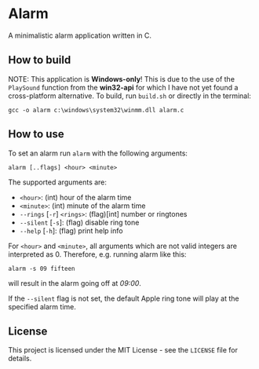 # Alarm
A minimalistic alarm application written in C.

## How to build
NOTE: This application is **Windows-only**! This is due to the use of the `PlaySound` function from the **win32-api** for which I have not yet found a cross-platform alternative.
To build, run `build.sh` or directly in the terminal:
```
gcc -o alarm c:\windows\system32\winmm.dll alarm.c
```
## How to use

To set an alarm run `alarm` with the following arguments:
```
alarm [..flags] <hour> <minute>
```
The supported arguments are:
- `<hour>`:                 (int)  hour of the alarm time
- `<minute>`:               (int)  minute of the alarm time
- `--rings` [`-r`] `<rings>`: (flag)[int] number or ringtones
- `--silent` [`-s`]:        (flag) disable ring tone
- `--help` [`-h`]:          (flag) print help info

For `<hour>` and `<minute>`, all arguments which are not valid integers are interpreted as 0.
Therefore, e.g. running alarm like this:
```
alarm -s 09 fifteen
```
will result in the alarm going off at *09:00*.

If the `--silent` flag is not set, the default Apple ring tone will play at the specified alarm time.

## License
This project is licensed under the MIT License - see the `LICENSE` file for details.